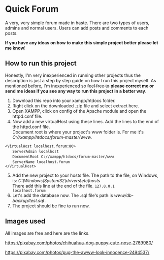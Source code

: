 Quick Forum
=============
A very, very simple forum made in haste.
There are two types of users, admins and normal users.
Users can add posts and comments to each posts.

**If you have any ideas on how to make this simple project better please let me know!**

How to run this project
-----------------------
Honestly, I'm very inexperienced in running other projects thus the description is just a step by step guide on how I run this project myself.
As mentioned before, I'm inexperienced so ~~feel free to~~ **please correct me or send me ideas if you see any way to run this project in a better way**.

1) Download this repo into your xampp/htdocs folder.
2) Right click on the downloaded .zip file and select extract here.
3) Open XAMPP, click on config of the Apache module and open the httpd.conf file.
4) Now add a new virtualHost using these lines. Add the lines to the end of the httpd.conf file.  
   Document root is where your project's www folder is. For me it's *C://xampp/htdocs/forum-master/www*. 

`<VirtualHost localhost.forum:80>`  
 &nbsp;&nbsp;&nbsp;&nbsp;&nbsp;&nbsp;`ServerAdmin localhost`  
 &nbsp;&nbsp;&nbsp;&nbsp;&nbsp;&nbsp;`DocumentRoot C://xampp/htdocs/forum-master/www`  
 &nbsp;&nbsp;&nbsp;&nbsp;&nbsp;&nbsp;`ServerName localhost.forum`  
`</VirtualHost>`

5) Add the new project to your hosts file. The path to the file, on Windows, is: *C:\Windows\System32\drivers\etc\hosts*  
   There add this line at the end of the file. `127.0.0.1       localhost.forum`
6) Let's add the database now. The .sql file's path is *www/db-backup/test.sql* .  
7) The project should be fine to run now. 


Images used
------------
All images are free and here are the links.
  
https://pixabay.com/photos/chihuahua-dog-puppy-cute-nose-2769980/

https://pixabay.com/photos/pug-the-awww-look-innocence-2494537/
